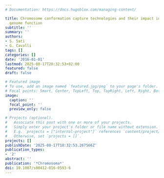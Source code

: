 ```yaml
---
# Documentation: https://docs.hugoblox.com/managing-content/

title: Chromosome conformation capture technologies and their impact in understanding
  genome function
subtitle: ''
summary: ''
authors:
- S. Sati
- G. Cavalli
tags: []
categories: []
date: '2016-01-01'
lastmod: 2025-08-17T20:32:53+02:00
featured: false
draft: false

# Featured image
# To use, add an image named `featured.jpg/png` to your page's folder.
# Focal points: Smart, Center, TopLeft, Top, TopRight, Left, Right, BottomLeft, Bottom, BottomRight.
image:
  caption: ''
  focal_point: ''
  preview_only: false

# Projects (optional).
#   Associate this post with one or more of your projects.
#   Simply enter your project's folder or file name without extension.
#   E.g. `projects = ["internal-project"]` references `content/project/deep-learning/index.md`.
#   Otherwise, set `projects = []`.
projects: []
publishDate: '2025-08-17T18:32:53.267566Z'
publication_types:
- '2'
abstract: ''
publication: '*Chromosoma*'
doi: 10.1007/s00412-016-0593-6
---
```


